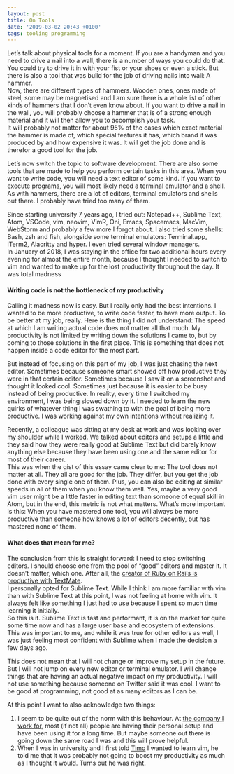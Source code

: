 ```yaml
---
layout: post
title: On Tools
date: '2019-03-02 20:43 +0100'
tags: tooling programming
---
```


Let’s talk about physical tools for a moment. If you are a handyman and you need to drive a nail into a wall, there is a number of ways you could do that. You could try to drive it in with your fist or your shoes or even a stick. But there is also a tool that was build for the job of driving nails into wall: A hammer.  
Now, there are different types of hammers. Wooden ones, ones made of steel, some may be magnetised and I am sure there is a whole list of other kinds of hammers that I don’t even know about. If you want to drive a nail in the wall, you will probably choose a hammer that is of a strong enough material and it will then allow you to accomplish your task.  
It will probably not matter for about 95% of the cases which exact material the hammer is made of, which special features it has, which brand it was produced by and how expensive it was. It will get the job done and is therefor a good tool for the job.

Let’s now switch the topic to software development. There are also some tools that are made to help you perform certain tasks in this area. When you want to write code, you will need a text editor of some kind. If you want to execute programs, you will most likely need a terminal emulator and a shell. As with hammers, there are a lot of editors, terminal emulators and shells out there. I probably have tried too many of them.

Since starting university 7 years ago, I tried out: Notepad++, Sublime Text, Atom, VSCode, vim, neovim, VimR, Oni, Emacs, Spacemacs, MacVim, WebStorm and probably a few more I forgot about. I also tried some shells: Bash, zsh and fish, alongside some terminal emulators: Terminal.app, iTerm2, Alacritty and hyper. I even tried several window managers.  
In January of 2018, I was staying in the office for two additional hours every evening for almost the entire month, because I thought I needed to switch to vim and wanted to make up for the lost productivity throughout the day. It was total madness

#### Writing code is not the bottleneck of my productivity

Calling it madness now is easy. But I really only had the best intentions. I wanted to be more productive, to write code faster, to have more output. To be better at my job, really. Here is the thing I did not understand: The speed at which I am writing actual code does not matter all that much. My productivity is not limited by writing down the solutions I came to, but by coming to those solutions in the first place. This is something that does not happen inside a code editor for the most part.

But instead of focusing on this part of my job, I was just chasing the next editor. Sometimes because someone smart showed off how productive they were in that certain editor. Sometimes because I saw it on a screenshot and thought it looked cool. Sometimes just because it is easier to be busy instead of being productive. In reality, every time I switched my environment, I was being slowed down by it. I needed to learn the new quirks of whatever thing I was swathing to with the goal of being more productive. I was working against my own intentions without realizing it.

Recently, a colleague was sitting at my desk at work and was looking over my shoulder while I worked. We talked about editors and setups a little and they said how they were really good at Sublime Text but did barely know anything else because they have been using one and the same editor for most of their career.  
This was when the gist of this essay came clear to me: The tool does not matter at all. They all are good for the job. They differ, but you get the job done with every single one of them. Plus, you can also be editing at similar speeds in all of them when you know them well. Yes, maybe a very good vim user might be a little faster in editing text than someone of equal skill in Atom, but in the end, this metric is not what matters. What’s more important is this: When you have mastered one tool, you will always be more productive than someone how knows a lot of editors decently, but has mastered none of them.

#### What does that mean for me?

The conclusion from this is straight forward: I need to stop switching editors. I should choose one from the pool of “good” editors and master it. It doesn’t matter, which one. After all, the [creator of Ruby on Rails is productive with TextMate](https://www.youtube.com/watch?v=m1jOWu7woKM).  
I personally opted for Sublime Text. While I think I am more familiar with vim than with Sublime Text at this point, I was not feeling at home with vim. It always felt like something I just had to use because I spent so much time learning it initially.  
So this is it. Sublime Text is fast and performant, it is on the market for quite some time now and has a large user base and ecosystem of extensions. This was important to me, and while it was true for other editors as well, I was just feeling most confident with Sublime when I made the decision a few days ago.

This does not mean that I will not change or improve my setup in the future. But I will not jump on every new editor or terminal emulator. I will change things that are having an actual negative impact on my productivity. I will not use something because someone on Twitter said it was cool. I want to be good at programming, not good at as many editors as I can be.

At this point I want to also acknowledge two things:

1. I seem to be quite out of the norm with this behaviour. At [the company I work for](https://www.railslove.com/), most (if not all) people are having their personal setup and have been using it for a long time. But maybe someone out there is going down the same road I was and this will prove helpful.
2. When I was in university and I first told [Timo](https://timomeh.de/) I wanted to learn vim, he told me that it was probably not going to boost my productivity as much as I thought it would. Turns out he was right.
